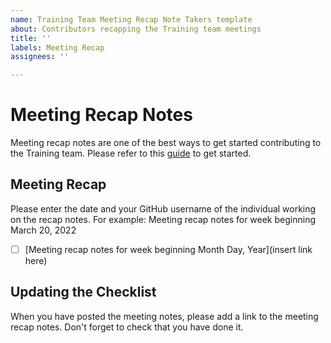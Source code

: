```yaml
---
name: Training Team Meeting Recap Note Takers template
about: Contributors recapping the Training team meetings
title: ''
labels: Meeting Recap
assignees: ''

---
```


# Meeting Recap Notes
Meeting recap notes are one of the best ways to get started contributing to the Training team. Please refer to this [guide](https://make.wordpress.org/training/handbook/guidelines/training-team-how-to-guides/how-to-write-a-meeting-agenda-or-recap/) to get started.

## Meeting Recap
Please enter the date and your GitHub username of the individual working on the recap notes. For example:
Meeting recap notes for week beginning March 20, 2022

- [ ] [Meeting recap notes for week beginning Month Day, Year](insert link here)

## Updating the Checklist
When you have posted the meeting notes, please add a link to the meeting recap notes. Don't forget to check that you have done it.
